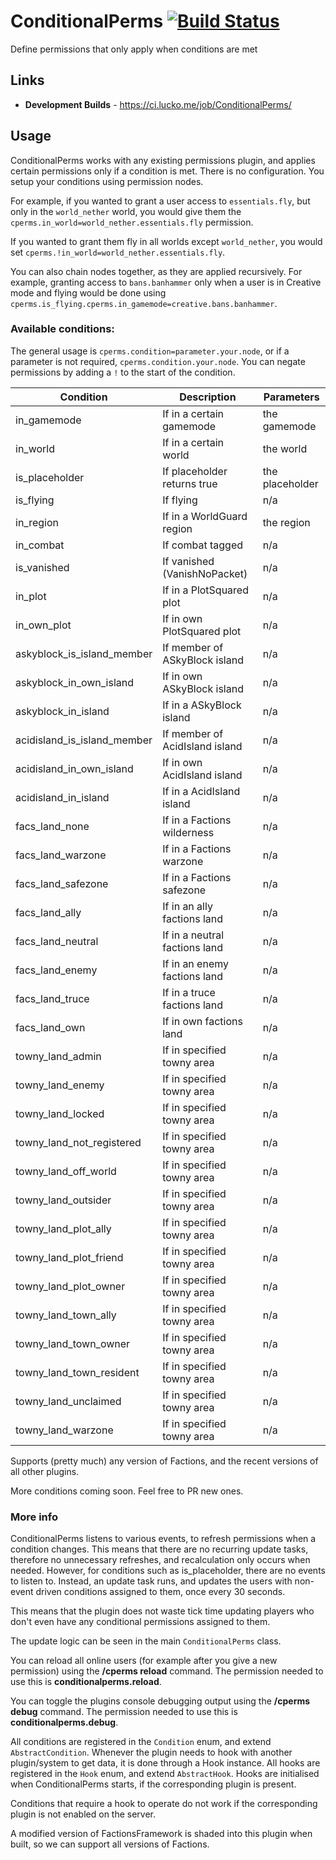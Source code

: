 # ConditionalPerms [![Build Status](https://ci.lucko.me/job/ConditionalPerms/badge/icon)](https://ci.lucko.me/job/ConditionalPerms/)
Define permissions that only apply when conditions are met

## Links
* **Development Builds** - <https://ci.lucko.me/job/ConditionalPerms/>

## Usage
ConditionalPerms works with any existing permissions plugin, and applies certain permissions only if a condition is met. There is no configuration. You setup your conditions using permission nodes.

For example, if you wanted to grant a user access to `essentials.fly`, but only in the `world_nether` world, you would give them the `cperms.in_world=world_nether.essentials.fly` permission.

If you wanted to grant them fly in all worlds except `world_nether`, you would set `cperms.!in_world=world_nether.essentials.fly`.

You can also chain nodes together, as they are applied recursively.
For example, granting access to `bans.banhammer` only when a user is in Creative mode and flying would be done using `cperms.is_flying.cperms.in_gamemode=creative.bans.banhammer`.

### Available conditions:
The general usage is `cperms.condition=parameter.your.node`, or if a parameter is not required, `cperms.condition.your.node`. You can negate permissions by adding a `!` to the start of the condition.

| Condition                     | Description                      | Parameters       |
|-------------------------------|----------------------------------|------------------|
| in_gamemode                   | If in a certain gamemode         | the gamemode     |
| in_world                      | If in a certain world            | the world        |
| is_placeholder                | If placeholder returns true      | the placeholder  |
| is_flying                     | If flying                        | n/a              |
| in_region                     | If in a WorldGuard region        | the region       |
| in_combat                     | If combat tagged                 | n/a              |
| is_vanished                   | If vanished (VanishNoPacket)     | n/a              |
| in_plot                       | If in a PlotSquared plot         | n/a              |
| in_own_plot                   | If in own PlotSquared plot       | n/a              |
| askyblock_is_island_member    | If member of ASkyBlock island    | n/a              |
| askyblock_in_own_island       | If in own ASkyBlock island       | n/a              |
| askyblock_in_island           | If in a ASkyBlock island         | n/a              |
| acidisland_is_island_member   | If member of AcidIsland island   | n/a              |
| acidisland_in_own_island      | If in own AcidIsland island      | n/a              |
| acidisland_in_island          | If in a AcidIsland island        | n/a              |
| facs_land_none                | If in a Factions wilderness      | n/a              |
| facs_land_warzone             | If in a Factions warzone         | n/a              |
| facs_land_safezone            | If in a Factions safezone        | n/a              |
| facs_land_ally                | If in an ally factions land      | n/a              |
| facs_land_neutral             | If in a neutral factions land    | n/a              |
| facs_land_enemy               | If in an enemy factions land     | n/a              |
| facs_land_truce               | If in a truce factions land      | n/a              |
| facs_land_own                 | If in own factions land          | n/a              |
| towny_land_admin              | If in specified towny area       | n/a              |
| towny_land_enemy              | If in specified towny area       | n/a              |
| towny_land_locked             | If in specified towny area       | n/a              |
| towny_land_not_registered     | If in specified towny area       | n/a              |
| towny_land_off_world          | If in specified towny area       | n/a              |
| towny_land_outsider           | If in specified towny area       | n/a              |
| towny_land_plot_ally          | If in specified towny area       | n/a              |
| towny_land_plot_friend        | If in specified towny area       | n/a              |
| towny_land_plot_owner         | If in specified towny area       | n/a              |
| towny_land_town_ally          | If in specified towny area       | n/a              |
| towny_land_town_owner         | If in specified towny area       | n/a              |
| towny_land_town_resident      | If in specified towny area       | n/a              |
| towny_land_unclaimed          | If in specified towny area       | n/a              |
| towny_land_warzone            | If in specified towny area       | n/a              |


Supports (pretty much) any version of Factions, and the recent versions of all other plugins.

More conditions coming soon. Feel free to PR new ones.

### More info
ConditionalPerms listens to various events, to refresh permissions when a condition changes. This means that there are no recurring update tasks, therefore no unnecessary refreshes, and recalculation only occurs when needed. However, for conditions such as is_placeholder, there are no events to listen to. Instead, an update task runs, and updates the users with non-event driven conditions assigned to them, once every 30 seconds.

This means that the plugin does not waste tick time updating players who don't even have any conditional permissions assigned to them.

The update logic can be seen in the main `ConditionalPerms` class.

You can reload all online users (for example after you give a new permission) using the **/cperms reload** command. The permission needed to use this is **conditionalperms.reload**.

You can toggle the plugins console debugging output using the **/cperms debug** command. The permission needed to use this is **conditionalperms.debug**.

All conditions are registered in the `Condition` enum, and extend `AbstractCondition`. Whenever the plugin needs to hook with another plugin/system to get data, it is done through a Hook instance. All hooks are registered in the `Hook` enum, and extend `AbstractHook`. Hooks are initialised when ConditionalPerms starts, if the corresponding plugin is present.

Conditions that require a hook to operate do not work if the corresponding plugin is not enabled on the server.

A modified version of FactionsFramework is shaded into this plugin when built, so we can support all versions of Factions.
